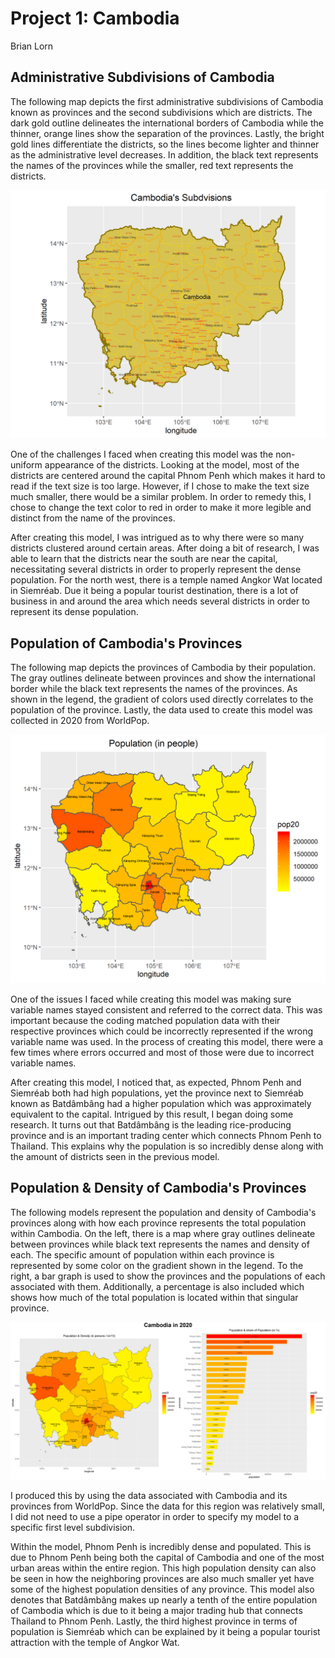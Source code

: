 # Project 1: Cambodia

Brian Lorn

## Administrative Subdivisions of Cambodia

The following map depicts the first administrative subdivisions of Cambodia known as provinces and the second subdivisions which are districts. The dark gold outline delineates the international borders of Cambodia while the thinner, orange lines show the separation of the provinces. Lastly, the bright gold lines differentiate the districts, so the lines become lighter and thinner as the administrative level decreases. In addition, the black text represents the names of the provinces while the smaller, red text represents the districts.


![](cambodia.png)


One of the challenges I faced when creating this model was the non-uniform appearance of the districts. Looking at the model, most of the districts are centered around the capital Phnom Penh which makes it hard to read if the text size is too large. However, if I chose to make the text size much smaller, there would be a similar problem. In order to remedy this, I chose to change the text color to red in order to make it more legible and distinct from the name of the provinces.

After creating this model, I was intrigued as to why there were so many districts clustered around certain areas. After doing a bit of research, I was able to learn that the districts near the south are near the capital, necessitating several districts in order to properly represent the dense population. For the north west, there is a temple named Angkor Wat located in Siemréab. Due it being a popular tourist destination, there is a lot of business in and around the area which needs several districts in order to represent its dense population.

## Population of Cambodia's Provinces

The following map depicts the provinces of Cambodia by their population. The gray outlines delineate between provinces and show the international border while the black text represents the names of the provinces. As shown in the legend, the gradient of colors used directly correlates to the population of the province. Lastly, the data used to create this model was collected in 2020 from WorldPop.


![](khm_pop20.png)


One of the issues I faced while creating this model was making sure variable names stayed consistent and referred to the correct data. This was important because the coding matched population data with their respective provinces which could be incorrectly represented if the wrong variable name was used. In the process of creating this model, there were a few times where errors occurred and most of those were due to incorrect variable names. 

After creating this model, I noticed that, as expected, Phnom Penh and Siemréab both had high populations, yet the province next to Siemréab known as Batdâmbâng had a higher population which was approximately equivalent to the capital. Intrigued by this result, I began doing some research. It turns out that Batdâmbâng is the leading rice-producing province and is an important trading center which connects Phnom Penh to Thailand. This explains why the population is so incredibly dense along with the amount of districts seen in the previous model.

## Population & Density of Cambodia's Provinces

The following models represent the population and density of Cambodia's provinces along with how each province represents the total population within Cambodia. On the left, there is a map where gray outlines delineate between provinces while black text represents the names and density of each. The specific amount of population within each province is represented by some color on the gradient shown in the legend. To the right, a bar graph is used to show the provinces and the populations of each associated with them. Additionally, a percentage is also included which shows how much of the total population is located within that singular province.


![](cambodia_2020.png)


I produced this by using the data associated with Cambodia and its provinces from WorldPop. Since the data for this region was relatively small, I did not need to use a pipe operator in order to specify my model to a specific first level subdivision.

Within the model, Phnom Penh is incredibly dense and populated. This is due to Phnom Penh being both the capital of Cambodia and one of the most urban areas within the entire region. This high population density can also be seen in how the neighboring provinces are also much smaller yet have some of the highest population densities of any province. This model also denotes that Batdâmbâng makes up nearly a tenth of the entire population of Cambodia which is due to it being a major trading hub that connects Thailand to Phnom Penh. Lastly, the third highest province in terms of population is Siemréab which can be explained by it being a popular tourist attraction with the temple of Angkor Wat.
